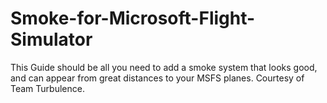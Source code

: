 # Smoke-for-Microsoft-Flight-Simulator
This Guide should be all you need to add a smoke system that looks good, and can appear from great distances to your MSFS planes. Courtesy of Team Turbulence.
